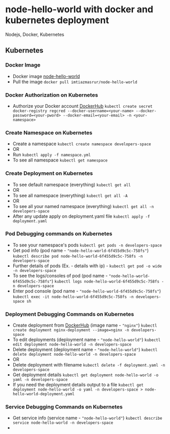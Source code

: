 # node-hello-world with docker and kubernetes deployment

Nodejs, Docker, Kubernetes

## Kubernetes

### Docker Image
- Docker image [node-hello-world](https://hub.docker.com/r/imtiazmasrur/node-hello-world)
- Pull the image `docker pull imtiazmasrur/node-hello-world`

### Docker Authorization on Kubernetes
- Authorize your Docker account [DockerHub](https://hub.docker.com) `kubectl create secret docker-registry regcred --docker-username=<your-name> --docker-password=<your-pword> --docker-email=<your-email> -n <your-namespace>`

### Create Namespace on Kubernetes
- Create a namespace `kubectl create namespace developers-space`
- OR
- Run `kubectl apply -f namespace.yml`
- To see all namespace `kubectl get namespace`

### Create Deployment on Kubernetes
- To see default namespace (everything) `kubectl get all`
- OR
- To see all namespace (everything) `kubectl get all -A`
- OR
- To see all your named namespace (everything) `kubectl get all -n developers-space`
- After any update apply on deployment.yaml file `kubectl apply -f deployment.yaml`

### Pod Debugging commands on Kubernetes
- To see your namespace's pods `kubectl get pods -n developers-space`
- Get pod info (pod name - `"node-hello-world-6f455d9c5c-758fs"`) `kubectl describe pod node-hello-world-6f455d9c5c-758fs -n developers-space`
- Further details of pods (Ex. - details with ip) - `kubectl get pod -o wide -n developers-space`
- To see the logs/consoles of pod (pod name - `"node-hello-world-6f455d9c5c-758fs"`) `kubectl logs node-hello-world-6f455d9c5c-758fs -n developers-space`
- Enter pod console (pod name - `"node-hello-world-6f455d9c5c-758fs"`) `kubectl exec -it node-hello-world-6f455d9c5c-758fs -n developers-space sh`

### Deployment Debugging Commands on Kubernetes
- Create deployment from [DockerHub](https://hub.docker.com) (image name - `"nginx"`) `kubectl create deployment nginx-deployment --image=nginx -n developers-space`
- To edit deployments (deployment name - `"node-hello-world"`) `kubectl edit deployment node-hello-world -n developers-space`
- Delete deployment (deployment name - `"node-hello-world"`) `kubectl delete deployment node-hello-world -n developers-space`
- OR
- Delete deployment with filename `kubectl delete -f deployment.yaml -n developers-space`
- Get deployment details `kubectl get deployment node-hello-world -o yaml -n developers-space`
- If you need the deployment details output to a file `kubectl get deployment node-hello-world -o yaml -n developers-space > node-hello-world-deployment.yaml`

### Service Debugging Commands on Kubernetes
- Get service info (service name - `"node-hello-world"`) `kubectl describe service node-hello-world -n developers-space`
- 